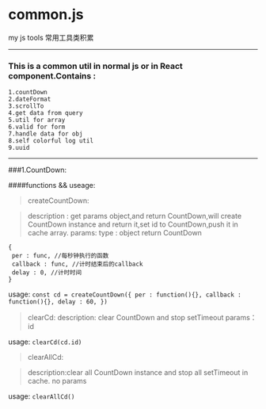 # common.js
my js tools
常用工具类积累

***
### This is a common util in normal js or in React component.Contains :
 
 ```
 1.countDown
 2.dateFormat
 3.scrollTo
 4.get data from query
 5.util for array
 6.valid for form
 7.handle data for obj
 8.self colorful log util
 9.uuid
 ```

***
###1.CountDown:

####functions && useage:
 
 >createCountDown:
 
 > description : get params object,and return CountDown,will create CountDown instance and return it,set id to CountDown,push it in cache array.
 > params: 
 type : object
 return CountDown
 ```
 {
  per : func, //每秒钟执行的函数
  callback : func, //计时结束后的callback
  delay : 0, //计时时间
 }
 ```
 
 usage:
 `
 const cd = createCountDown({
  per : function(){},
  callback : function(){},
  delay : 60,
 })
 `
 
 >clearCd:
 >description: clear CountDown and stop setTimeout
 >params：id
 
 usage:
 `
 clearCd(cd.id)
 `
 
 
 >clearAllCd:
 
 >description:clear all CountDown instance and stop all setTimeout in cache.
 >no params
 
 usage:
 `
 clearAllCd()
 `
